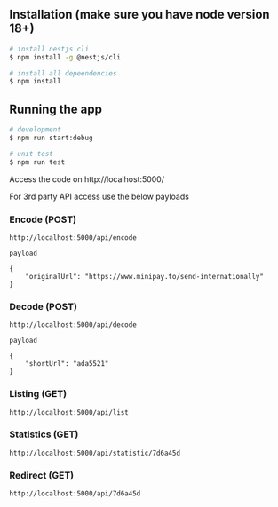 ## Installation (make sure you have node version 18+)

```bash
# install nestjs cli
$ npm install -g @nestjs/cli
```

```bash
# install all depeendencies
$ npm install
```

## Running the app

```bash
# development
$ npm run start:debug
```

```bash
# unit test
$ npm run test
```

Access the code on http://localhost:5000/

For 3rd party API access use the below payloads

### Encode (POST)
```
http://localhost:5000/api/encode

payload

{
    "originalUrl": "https://www.minipay.to/send-internationally"
}
```

### Decode (POST)
```
http://localhost:5000/api/decode

payload

{
    "shortUrl": "ada5521"
}
```

### Listing (GET)
```
http://localhost:5000/api/list
```

### Statistics (GET)
```
http://localhost:5000/api/statistic/7d6a45d
```

### Redirect (GET)
```
http://localhost:5000/api/7d6a45d
``` 
